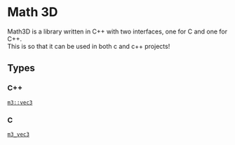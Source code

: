 # Math 3D

Math3D is a library written in C++ with two interfaces, one for C and one for C++.  
This is so that it can be used in both c and c++ projects!

## Types

### C++

[`m3::vec3`](types/C++/m3-vec3/m3-vec3.md)

### C

[`m3_vec3`](./index.md)